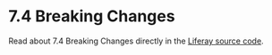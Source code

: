 # 7.4 Breaking Changes

Read about 7.4 Breaking Changes directly in the [Liferay source code](https://github.com/liferay/liferay-portal/blob/[$LIFERAY_LEARN_PORTAL_GIT_TAG$]/readme/BREAKING_CHANGES.markdown.). 

<!-- THIS IS A PLACEHOLDER ARTICLE. DO NOT EDIT THIS FILE. INSTEAD SEE https://github.com/liferay/liferay-portal/blob/master/readme/BREAKING_CHANGES.markdown. -->
